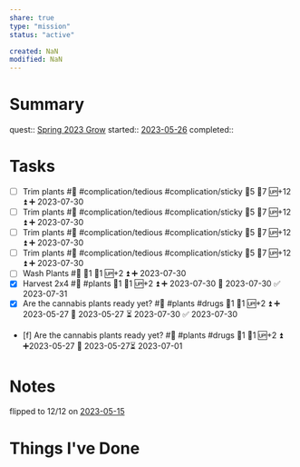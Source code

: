 ```yaml
---
share: true
type: "mission"
status: "active"

created: NaN 
modified: NaN
---
```

 
# Summary
quest:: [Spring 2023 Grow](./Spring%202023%20Grow.md)
started:: [2023-05-26](../../00%20-%20Life%20Management%20System/09%20-%20Daily%20Notes/2023-05-26.md)
completed:: 
# Tasks
- [ ] Trim plants #🧠 #complication/tedious #complication/sticky 🍅5 🥄7 🆙+12 ⏫ ➕ 2023-07-30 
- [ ] Trim plants #🧠 #complication/tedious #complication/sticky 🍅5 🥄7 🆙+12 ⏫ ➕ 2023-07-30 
- [ ] Trim plants #🧠 #complication/tedious #complication/sticky 🍅5 🥄7 🆙+12 ⏫ ➕ 2023-07-30 
- [ ] Trim plants #🧠 #complication/tedious #complication/sticky 🍅5 🥄7 🆙+12 ⏫ ➕ 2023-07-30 
- [ ] Wash Plants #🧠 🍅1 🥄1 🆙+2 ⏫ ➕ 2023-07-30 
- [x] Harvest 2x4 #🧠 #plants 🍅1 🥄1 🆙+2 ⏫ ➕ 2023-07-30 🛫 2023-07-30 ✅ 2023-07-31
- [x] Are the cannabis plants ready yet? #🧠 #plants #drugs 🍅1 🥄1 🆙+2 ⏫ ➕ 2023-05-27 🛫 2023-05-27 ⏳ 2023-07-30 ✅ 2023-07-30
- [f] Are the cannabis plants ready yet? #🧠 #plants #drugs 🍅1 🥄1 🆙+2 ⏫ ➕2023-05-27 🛫 2023-05-27⏳ 2023-07-01 
# Notes
flipped to 12/12 on [2023-05-15](../../00%20-%20Life%20Management%20System/09%20-%20Daily%20Notes/2023-05-15.md)
# Things I've Done